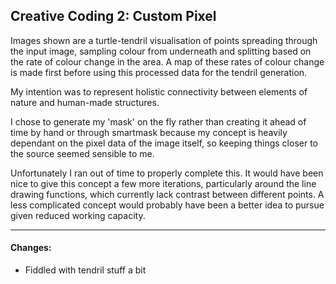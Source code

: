 ## Creative Coding 2: Custom Pixel

Images shown are a turtle-tendril visualisation of points spreading through the input image, sampling colour from underneath and splitting based on the rate of colour change in the area.
A map of these rates of colour change is made first before using this processed data for the tendril generation.

My intention was to represent holistic connectivity between elements of nature and human-made structures.


I chose to generate my 'mask' on the fly rather than creating it ahead of time by hand or through smartmask because my concept is heavily dependant on the pixel data of the image itself, so keeping things closer to the source seemed sensible to me.

Unfortunately I ran out of time to properly complete this. It would have been nice to give this concept a few more iterations, particularly around the line drawing functions, which currently lack contrast between different points.
A less complicated concept would probably have been a better idea to pursue given reduced working capacity.

---

#### Changes:

- Fiddled with tendril stuff a bit